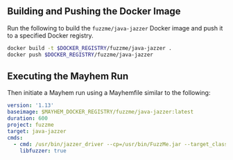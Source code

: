 ## Building and Pushing the Docker Image

Run the following to build the `fuzzme/java-jazzer` Docker image and push it to a specified Docker registry.

```sh
docker build -t $DOCKER_REGISTRY/fuzzme/java-jazzer .
docker push $DOCKER_REGISTRY/fuzzme/java-jazzer
```

## Executing the Mayhem Run

Then initiate a Mayhem run using a Mayhemfile similar to the following:

```yaml
version: '1.13'
baseimage: $MAYHEM_DOCKER_REGISTRY/fuzzme/java-jazzer:latest
duration: 600
project: fuzzme
target: java-jazzer
cmds:
  - cmd: /usr/bin/jazzer_driver --cp=/usr/bin/FuzzMe.jar --target_class=fuzzme.FuzzMe
    libfuzzer: true
```
